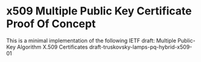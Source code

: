 # x509 Multiple Public Key Certificate Proof Of Concept
This is a minimal implementation of the following IETF draft: Multiple Public-Key Algorithm X.509 Certificates draft-truskovsky-lamps-pq-hybrid-x509-01
